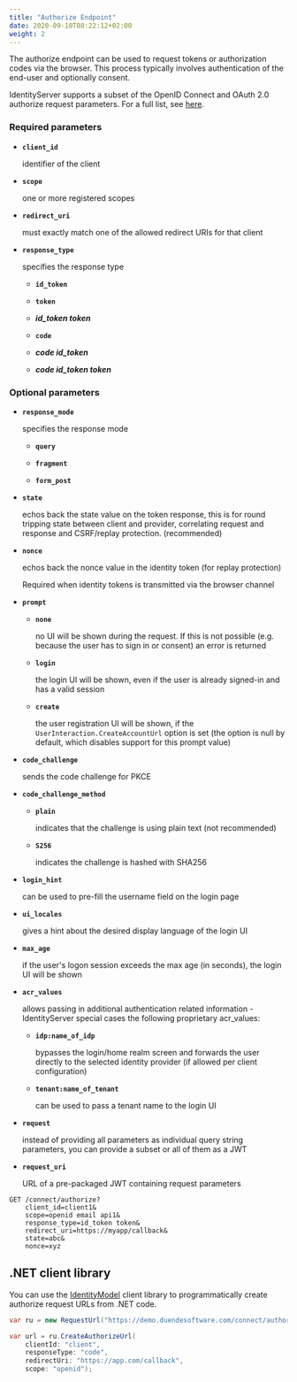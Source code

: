 ```yaml
---
title: "Authorize Endpoint"
date: 2020-09-10T08:22:12+02:00
weight: 2
---
```


The authorize endpoint can be used to request tokens or authorization codes via the browser.
This process typically involves authentication of the end-user and optionally consent.

IdentityServer supports a subset of the OpenID Connect and OAuth 2.0 authorize request parameters. For a full list, see [here](https://openid.net/specs/openid-connect-core-1_0.html#authrequest).

### Required parameters

* **`client_id`**
    
    identifier of the client

* **`scope`**

    one or more registered scopes

* **`redirect_uri`**

    must exactly match one of the allowed redirect URIs for that client

* **`response_type`**

    specifies the response type

    * **`id_token`** 

    * **`token`** 

    * ***id_token token*** 
    
    * **`code`** 
    
    * ***code id_token*** 
    
    * ***code id_token token*** 
    
### Optional parameters
    
* **`response_mode`**

    specifies the response mode

    * **`query`**

    * **`fragment`**

    * **`form_post`**

* **`state`**

    echos back the state value on the token response, 
    this is for round tripping state between client and provider, correlating request and response and CSRF/replay protection. (recommended)

* **`nonce`**
    
    echos back the nonce value in the identity token (for replay protection)
    
    Required when identity tokens is transmitted via the browser channel

* **`prompt`**
    
    * **`none`** 
    
        no UI will be shown during the request. If this is not possible (e.g. because the user has to sign in or consent) an error is returned
    
    * **`login`** 
    
        the login UI will be shown, even if the user is already signed-in and has a valid session
    
    * **`create`**

        the user registration UI will be shown, if the `UserInteraction.CreateAccountUrl` option is set (the option is null by default, which disables support for this prompt value)

* **`code_challenge`**

    sends the code challenge for PKCE

* **`code_challenge_method`**
    
    * **`plain`** 
    
        indicates that the challenge is using plain text (not recommended)
    
    * **`S256`** 
    
        indicates the challenge is hashed with SHA256

* **`login_hint`**
    
    can be used to pre-fill the username field on the login page

* **`ui_locales`**
    
    gives a hint about the desired display language of the login UI

* **`max_age`**
    
    if the user's logon session exceeds the max age (in seconds), the login UI will be shown

* **`acr_values`**
    
    allows passing in additional authentication related information - IdentityServer special cases the following proprietary acr_values:
        
    * **`idp:name_of_idp`** 
        
        bypasses the login/home realm screen and forwards the user directly to the selected identity provider (if allowed per client configuration)
        
    * **`tenant:name_of_tenant`** 
        
        can be used to pass a tenant name to the login UI

* **`request`**

    instead of providing all parameters as individual query string parameters, you can provide a subset or all of them as a JWT

* **`request_uri`**

    URL of a pre-packaged JWT containing request parameters

```text
GET /connect/authorize?
    client_id=client1&
    scope=openid email api1&
    response_type=id_token token&
    redirect_uri=https://myapp/callback&
    state=abc&
    nonce=xyz 
```

## .NET client library
You can use the [IdentityModel](https://identitymodel.readthedocs.io) client library to programmatically create authorize request URLs from .NET code. 

```cs
var ru = new RequestUrl("https://demo.duendesoftware.com/connect/authorize");

var url = ru.CreateAuthorizeUrl(
    clientId: "client",
    responseType: "code",
    redirectUri: "https://app.com/callback",
    scope: "openid");
```